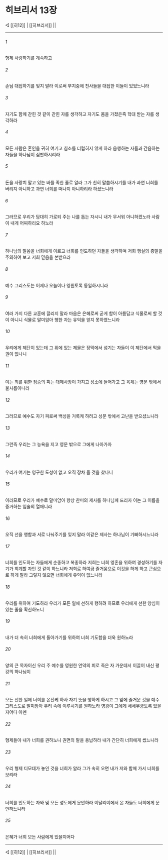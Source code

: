# 히브리서 13장

◁ [[히12]] | [[히브리서]] ||
***

###### 1
형제 사랑하기를 계속하고

###### 2
손님 대접하기를 잊지 말라 이로써 부지중에 천사들을 대접한 이들이 있었느니라

###### 3
자기도 함께 갇힌 것 같이 갇힌 자를 생각하고 자기도 몸을 가졌은즉 학대 받는 자를 생각하라

###### 4
모든 사람은 혼인을 귀히 여기고 침소를 더럽히지 않게 하라 음행하는 자들과 간음하는 자들을 하나님이 심판하시리라

###### 5
돈을 사랑치 말고 있는 바를 족한 줄로 알라 그가 친히 말씀하시기를 내가 과연 너희를 버리지 아니하고 과연 너희를 떠나지 아니하리라 하셨느니라

###### 6
그러므로 우리가 담대히 가로되 주는 나를 돕는 자시니 내가 무서워 아니하겠노라 사람이 내게 어찌하리요 하노라

###### 7
하나님의 말씀을 너희에게 이르고 너희를 인도하던 자들을 생각하며 저희 행실의 종말을 주의하여 보고 저희 믿음을 본받으라

###### 8
예수 그리스도는 어제나 오늘이나 영원토록 동일하시니라

###### 9
여러 가지 다른 교훈에 끌리지 말라 마음은 은혜로써 굳게 함이 아름답고 식물로써 할 것이 아니니 식물로 말미암아 행한 자는 유익을 얻지 못하였느니라

###### 10
우리에게 제단이 있는데 그 위에 있는 제물은 장막에서 섬기는 자들이 이 제단에서 먹을 권이 없나니

###### 11
이는 죄를 위한 짐승의 피는 대제사장이 가지고 성소에 들어가고 그 육체는 영문 밖에서 불사름이니라

###### 12
그러므로 예수도 자기 피로써 백성을 거룩케 하려고 성문 밖에서 고난을 받으셨느니라

###### 13
그런즉 우리는 그 능욕을 지고 영문 밖으로 그에게 나아가자

###### 14
우리가 여기는 영구한 도성이 없고 오직 장차 올 것을 찾나니

###### 15
이러므로 우리가 예수로 말미암아 항상 찬미의 제사를 하나님께 드리자 이는 그 이름을 증거하는 입술의 열매니라

###### 16
오직 선을 행함과 서로 나눠주기를 잊지 말라 이같은 제사는 하나님이 기뻐하시느니라

###### 17
너희를 인도하는 자들에게 순종하고 복종하라 저희는 너희 영혼을 위하여 경성하기를 자기가 회계할 자인 것 같이 하느니라 저희로 하여금 즐거움으로 이것을 하게 하고 근심으로 하게 말라 그렇지 않으면 너희에게 유익이 없느니라

###### 18
우리를 위하여 기도하라 우리가 모든 일에 선하게 행하려 하므로 우리에게 선한 양심이 있는 줄을 확신하노니

###### 19
내가 더 속히 너희에게 돌아가기를 위하여 너희 기도함을 더욱 원하노라

###### 20
양의 큰 목자이신 우리 주 예수를 영원한 언약의 피로 죽은 자 가운데서 이끌어 내신 평강의 하나님이

###### 21
모든 선한 일에 너희를 온전케 하사 자기 뜻을 행하게 하시고 그 앞에 즐거운 것을 예수 그리스도로 말미암아 우리 속에 이루시기를 원하노라 영광이 그에게 세세무궁토록 있을지어다 아멘

###### 22
형제들아 내가 너희를 권하노니 권면의 말을 용납하라 내가 간단히 너희에게 썼느니라

###### 23
우리 형제 디모데가 놓인 것을 너희가 알라 그가 속히 오면 내가 저와 함께 가서 너희를 보리라

###### 24
너희를 인도하는 자와 및 모든 성도에게 문안하라 이달리야에서 온 자들도 너희에게 문안하느니라

###### 25
은혜가 너희 모든 사람에게 있을지어다

***
◁ [[히12]] | [[히브리서]] ||